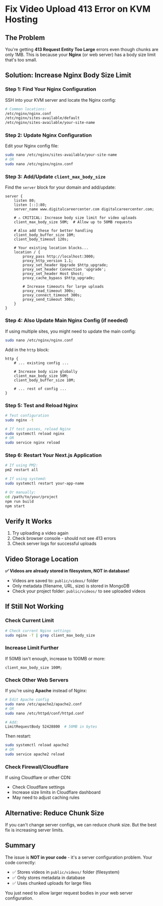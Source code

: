 # Fix Video Upload 413 Error on KVM Hosting

## The Problem

You're getting **413 Request Entity Too Large** errors even though chunks are only 1MB. This is because your **Nginx** (or web server) has a body size limit that's too small.

## Solution: Increase Nginx Body Size Limit

### Step 1: Find Your Nginx Configuration

SSH into your KVM server and locate the Nginx config:

```bash
# Common locations:
/etc/nginx/nginx.conf
/etc/nginx/sites-available/default
/etc/nginx/sites-available/your-site-name
```

### Step 2: Update Nginx Configuration

Edit your Nginx config file:

```bash
sudo nano /etc/nginx/sites-available/your-site-name
# OR
sudo nano /etc/nginx/nginx.conf
```

### Step 3: Add/Update `client_max_body_size`

Find the `server` block for your domain and add/update:

```nginx
server {
    listen 80;
    listen [::]:80;
    server_name www.digitalcareercenter.com digitalcareercenter.com;

    # ⚠️ CRITICAL: Increase body size limit for video uploads
    client_max_body_size 50M;  # Allow up to 50MB requests
    
    # Also add these for better handling
    client_body_buffer_size 10M;
    client_body_timeout 120s;
    
    # Your existing location blocks...
    location / {
        proxy_pass http://localhost:3000;
        proxy_http_version 1.1;
        proxy_set_header Upgrade $http_upgrade;
        proxy_set_header Connection 'upgrade';
        proxy_set_header Host $host;
        proxy_cache_bypass $http_upgrade;
        
        # Increase timeouts for large uploads
        proxy_read_timeout 300s;
        proxy_connect_timeout 300s;
        proxy_send_timeout 300s;
    }
}
```

### Step 4: Also Update Main Nginx Config (if needed)

If using multiple sites, you might need to update the main config:

```bash
sudo nano /etc/nginx/nginx.conf
```

Add in the `http` block:

```nginx
http {
    # ... existing config ...
    
    # Increase body size globally
    client_max_body_size 50M;
    client_body_buffer_size 10M;
    
    # ... rest of config ...
}
```

### Step 5: Test and Reload Nginx

```bash
# Test configuration
sudo nginx -t

# If test passes, reload Nginx
sudo systemctl reload nginx
# OR
sudo service nginx reload
```

### Step 6: Restart Your Next.js Application

```bash
# If using PM2:
pm2 restart all

# If using systemd:
sudo systemctl restart your-app-name

# Or manually:
cd /path/to/your/project
npm run build
npm start
```

## Verify It Works

1. Try uploading a video again
2. Check browser console - should not see 413 errors
3. Check server logs for successful uploads

## Video Storage Location

**✅ Videos are already stored in filesystem, NOT in database!**

- Videos are saved to: `public/videos/` folder
- Only metadata (filename, URL, size) is stored in MongoDB
- Check your project folder: `public/videos/` to see uploaded videos

## If Still Not Working

### Check Current Limit

```bash
# Check current Nginx settings
sudo nginx -T | grep client_max_body_size
```

### Increase Limit Further

If 50MB isn't enough, increase to 100MB or more:

```nginx
client_max_body_size 100M;
```

### Check Other Web Servers

If you're using **Apache** instead of Nginx:

```bash
# Edit Apache config
sudo nano /etc/apache2/apache2.conf
# OR
sudo nano /etc/httpd/conf/httpd.conf

# Add:
LimitRequestBody 52428800  # 50MB in bytes
```

Then restart:
```bash
sudo systemctl reload apache2
# OR
sudo service apache2 reload
```

### Check Firewall/Cloudflare

If using Cloudflare or other CDN:
- Check Cloudflare settings
- Increase size limits in Cloudflare dashboard
- May need to adjust caching rules

## Alternative: Reduce Chunk Size

If you can't change server configs, we can reduce chunk size. But the best fix is increasing server limits.

## Summary

The issue is **NOT in your code** - it's a server configuration problem. Your code correctly:
- ✅ Stores videos in `public/videos/` folder (filesystem)
- ✅ Only stores metadata in database
- ✅ Uses chunked uploads for large files

You just need to allow larger request bodies in your web server configuration.

